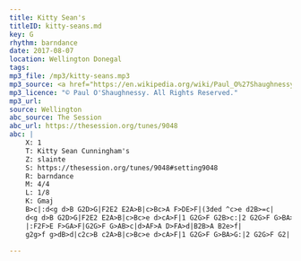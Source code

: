 ```yaml
---
title: Kitty Sean's
titleID: kitty-seans.md
key: G
rhythm: barndance
date: 2017-08-07
location: Wellington Donegal
tags:
mp3_file: /mp3/kitty-seans.mp3
mp3_source: <a href="https://en.wikipedia.org/wiki/Paul_O%27Shaughnessy_(musician)">Paul O'Shaughnessy @ Ceol na Coille 2017</a>
mp3_licence: "© Paul O'Shaughnessy. All Rights Reserved."
mp3_url:
source: Wellington
abc_source: The Session
abc_url: https://thesession.org/tunes/9048
abc: |
    X: 1
    T: Kitty Sean Cunningham's
    Z: slainte
    S: https://thesession.org/tunes/9048#setting9048
    R: barndance
    M: 4/4
    L: 1/8
    K: Gmaj
    B>c|:d<g d>B G2D>G|F2E2 E2A>B|c>Bc>A F>DE>F|(3ded ^c>e d2B>=c|
    d<g d>B G2D>G|F2E2 E2A>B|c>Bc>e d>cA>F|1 G2G>F G2B>c:|2 G2G>F G>BA>G||
    |:F2F>E F>GA>F|G2G>F G>AB>c|d>AF>A D>FA>d|B2B>A B2e>f|
    g2g>f g>dB>d|c2c>B c2A>B|c>Bc>e d>cA>F|1 G2G>F G>BA>G:|2 G2G>F G2||

---
```

